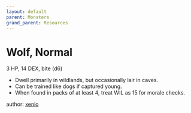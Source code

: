 ```yaml
---
layout: default
parent: Monsters
grand_parent: Resources
---
```


# Wolf, Normal
3 HP, 14 DEX, bite (d6)
- Dwell primarily in wildlands, but occasionally lair in caves.
- Can be trained like dogs if captured young.
- When found in packs of at least 4, treat WIL as 15 for morale checks.

author: [xenio](https://xenioinabottle.blogspot.com)
